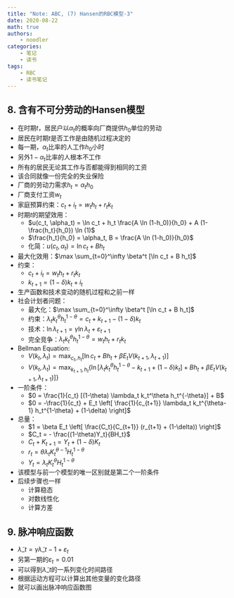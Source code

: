 ```yaml
---
title: "Note: ABC, (7) Hansen的RBC模型-3"
date: 2020-08-22
math: true
authors:
    - noodler
categories:
    - 笔记
    - 读书
tags:
    - RBC
    - 读书笔记
---
```


## 8. 含有不可分劳动的Hansen模型

- 在时期$t$，居民户以$\alpha_t$的概率向厂商提供$h_0$单位的劳动
- 居民在时期$t$是否工作是由随机过程决定的
- 每一期，$\alpha_t$比率的人工作$h_0$小时
- 另外$1-\alpha_t$比率的人根本不工作
- 所有的居民无论其工作与否都能得到相同的工资
- 该合同就像一份完全的失业保险
- 厂商的劳动力需求$h_t = \alpha_t h_0$
- 厂商支付工资$w_t$
- 家庭预算约束：$c_t + i_t = w_t h_t + r_t k_t$
- 时期$t$的期望效用：
  - $u(c_t, \alpha_t) = \ln c_t + h_t \frac{A \ln (1-h_0)}{h_0} + A (1-\frac{h_t}{h_0}) \ln (1)$
  - $\frac{h_t}{h_0} = \alpha_t, B = \frac{A \ln (1-h_0)}{h_0}$
  - 化简：$u(c_t, \alpha_t) = \ln c_t + B h_t$
- 最大化效用：$\max \sum_{t=0}^\infty \beta^t [\ln c_t + B h_t]$
- 约束：
  - $c_t + i_t = w_t h_t + r_t k_t$
  - $k_{t+1} = (1-\delta) k_t + i_t$
- 生产函数和技术变动的随机过程和之前一样
- 社会计划者问题：
  - 最大化：$\max \sum_{t=0}^\infty \beta^t [\ln c_t + B h_t]$
  - 约束：$\lambda_t k_t^\theta h_t^{1-\theta} = c_t + k_{t+1} - (1-\delta) k_t$
  - 技术：$\ln \lambda_{t+1} = \gamma \ln \lambda_t + \varepsilon_{t+1}$
  - 完全竞争：$\lambda_t k_t^\theta h_t^{1-\theta} = w_t h_t + r_t k_t$
- Bellman Equation:
  - $V(k_t, \lambda_t) = \max_{c_t, h_t} [\ln c_t + Bh_t + \beta E_t V(k_{t+1}, \lambda_{t+1})]$
  - $V(k_t, \lambda_t) = \max_{k_{t+1}, h_t} \{\ln [\lambda_t k_t^\theta  h_t^{1-\theta} - k_{t+1} + (1-\delta) k_t] + B h_t + \beta E_t V(k_{t+1}, \lambda_{t+1})] \}$
- 一阶条件：
  - $0 = \frac{1}{c_t} [(1-\theta) \lambda_t k_t^\theta h_t^{-\theta}] + B$
  - $0 = -\frac{1}{c_t} + E_t \left[ \frac{1}{c_{t+1}} \lambda_t k_t^{\theta-1} h_t^{1-\theta} + (1-\delta) \right]$
- 总量：
  - $1 = \beta E_t \left[ \frac{C_t}{C_{t+1}} (r_{t+1} + (1-\delta)) \right]$
  - $C_t = - \frac{(1-\theta)Y_t}{BH_t}$
  - $C_t + K_{t+1} = Y_t + (1-\delta) K_t$
  - $r_t = \theta \lambda_t K_t^{\theta-1} H_t^{1-\theta}$
  - $Y_t = \lambda_t K_t^{\theta} H_t^{1-\theta}$
- 该模型与前一个模型的唯一区别就是第二个一阶条件
- 后续步骤也一样
  - 计算稳态
  - 对数线性化
  - 计算方差


## 9. 脉冲响应函数

- $\tilde{\lambda}\_t = \gamma \tilde{\lambda}\_{t-1} + \varepsilon_t$
- 另第一期的$\varepsilon_t = 0.01$
- 可以得到$\tilde{\lambda}\_t$的一系列变化时间路径
- 根据运动方程可以计算出其他变量的变化路径
- 就可以画出脉冲响应函数图
